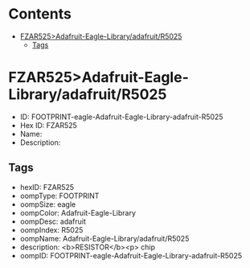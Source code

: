 



Contents
========

* [FZAR525>Adafruit-Eagle-Library/adafruit/R5025](#fzar525adafruit-eagle-libraryadafruitr5025)
	* [Tags](#tags)

# FZAR525>Adafruit-Eagle-Library/adafruit/R5025

- ID: FOOTPRINT-eagle-Adafruit-Eagle-Library-adafruit-R5025
- Hex ID: FZAR525
- Name: 
- Description: 

## Tags

- hexID: FZAR525
- oompType: FOOTPRINT
- oompSize: eagle
- oompColor: Adafruit-Eagle-Library
- oompDesc: adafruit
- oompIndex: R5025
- oompName: Adafruit-Eagle-Library/adafruit/R5025
- description: &lt;b&gt;RESISTOR&lt;/b&gt;&lt;p&gt;
chip
- oompID: FOOTPRINT-eagle-Adafruit-Eagle-Library-adafruit-R5025
